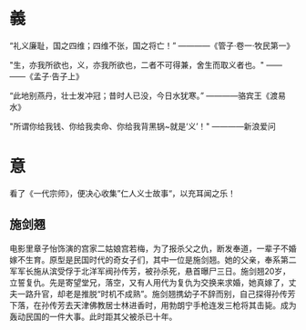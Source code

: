 義
==

“礼义廉耻，国之四维；四维不张，国之将亡！” ————《管子·卷一·牧民第一》

"生，亦我所欲也，义，亦我所欲也，二者不可得兼，舍生而取义者也。" ——――《孟子·告子上》

“此地别燕丹，壮士发冲冠；昔时人已没，今日水犹寒。” ————骆宾王《渡易水》

"所谓你给我钱、你给我卖命、你给我背黑锅~就是‘义’！" ————新浪爱问


意
===

看了《一代宗师》，便决心收集”仁人义士故事“，以充耳闻之乐！




## 施剑翘

电影里章子怡饰演的宫家二姑娘宫若梅，为了报杀父之仇，断发奉道，一辈子不婚嫁不生育。原型是民国时代的奇女子们，其中一位是施剑翘。她的父亲，奉系第二军军长施从滨受俘于北洋军阀孙传芳，被孙杀死，悬首曝尸三日。施剑翘20岁，立誓复仇。先是寄望堂兄，落空，又有人用代为复仇为交换来求婚，她真嫁了，丈夫一路升官，却老是推脱“时机不成熟”。施剑翘携幼子不辞而别，自己探得孙传芳下落，在孙传芳去天津佛教居士林进香时，用勃朗宁手枪连发三枪将其击毙。成为轰动民国的一件大事。此时距其父被杀已十年。

